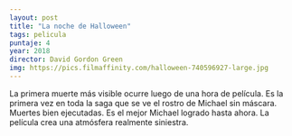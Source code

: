 ```yaml
---
layout: post
title: "La noche de Halloween"
tags: pelicula
puntaje: 4
year: 2018
director: David Gordon Green
img: https://pics.filmaffinity.com/halloween-740596927-large.jpg
---
```


La primera muerte más visible ocurre luego de una hora de película. Es la primera vez en toda la saga que se ve el rostro de Michael sin máscara. Muertes bien ejecutadas. Es el mejor Michael logrado hasta ahora. La película crea una atmósfera realmente siniestra. 
